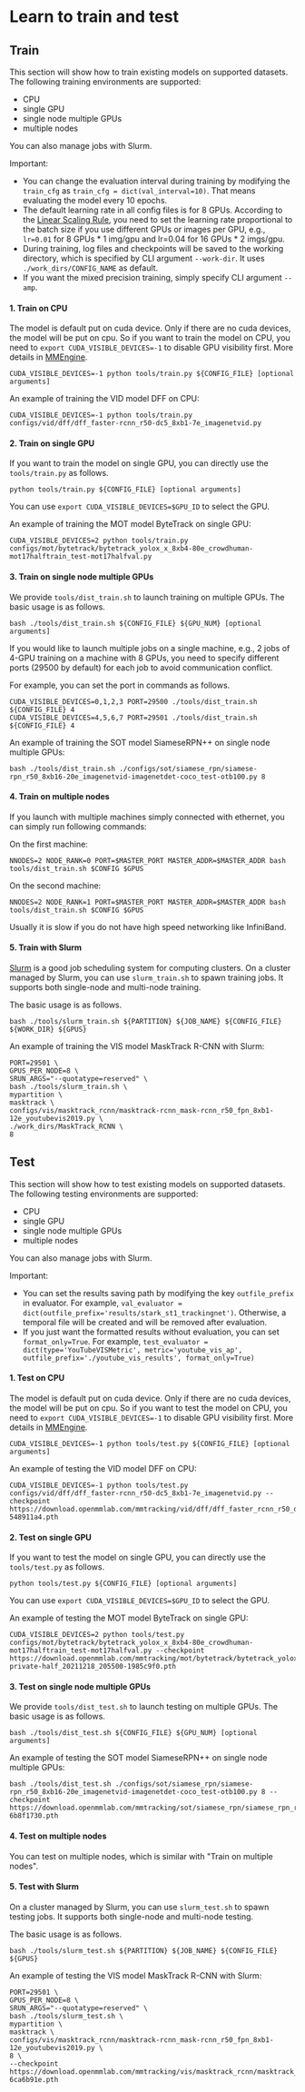 # Learn to train and test

## Train

This section will show how to train existing models on supported datasets.
The following training environments are supported:

- CPU
- single GPU
- single node multiple GPUs
- multiple nodes

You can also manage jobs with Slurm.

Important:

- You can change the evaluation interval during training by modifying the `train_cfg` as
  `train_cfg = dict(val_interval=10)`. That means evaluating the model every 10 epochs.
- The default learning rate in all config files is for 8 GPUs.
  According to the [Linear Scaling Rule](https://arxiv.org/abs/1706.02677),
  you need to set the learning rate proportional to the batch size if you use different GPUs or images per GPU,
  e.g., `lr=0.01` for 8 GPUs * 1 img/gpu and lr=0.04 for 16 GPUs * 2 imgs/gpu.
- During training, log files and checkpoints will be saved to the working directory,
  which is specified by CLI argument `--work-dir`. It uses `./work_dirs/CONFIG_NAME` as default.
- If you want the mixed precision training, simply specify CLI argument `--amp`.

#### 1. Train on CPU

The model is default put on cuda device.
Only if there are no cuda devices, the model will be put on cpu.
So if you want to train the model on CPU, you need to `export CUDA_VISIBLE_DEVICES=-1` to disable GPU visibility first.
More details in [MMEngine](https://github.com/open-mmlab/mmengine/blob/ca282aee9e402104b644494ca491f73d93a9544f/mmengine/runner/runner.py#L849-L850).

```shell script
CUDA_VISIBLE_DEVICES=-1 python tools/train.py ${CONFIG_FILE} [optional arguments]
```

An example of training the VID model DFF on CPU:

```shell script
CUDA_VISIBLE_DEVICES=-1 python tools/train.py configs/vid/dff/dff_faster-rcnn_r50-dc5_8xb1-7e_imagenetvid.py
```

#### 2. Train on single GPU

If you want to train the model on single GPU, you can directly use the `tools/train.py` as follows.

```shell script
python tools/train.py ${CONFIG_FILE} [optional arguments]
```

You can use `export CUDA_VISIBLE_DEVICES=$GPU_ID` to select the GPU.

An example of training the MOT model ByteTrack on single GPU:

```shell script
CUDA_VISIBLE_DEVICES=2 python tools/train.py configs/mot/bytetrack/bytetrack_yolox_x_8xb4-80e_crowdhuman-mot17halftrain_test-mot17halfval.py
```

#### 3. Train on single node multiple GPUs

We provide `tools/dist_train.sh` to launch training on multiple GPUs.
The basic usage is as follows.

```shell script
bash ./tools/dist_train.sh ${CONFIG_FILE} ${GPU_NUM} [optional arguments]
```

If you would like to launch multiple jobs on a single machine,
e.g., 2 jobs of 4-GPU training on a machine with 8 GPUs,
you need to specify different ports (29500 by default) for each job to avoid communication conflict.

For example, you can set the port in commands as follows.

```shell script
CUDA_VISIBLE_DEVICES=0,1,2,3 PORT=29500 ./tools/dist_train.sh ${CONFIG_FILE} 4
CUDA_VISIBLE_DEVICES=4,5,6,7 PORT=29501 ./tools/dist_train.sh ${CONFIG_FILE} 4
```

An example of training the SOT model SiameseRPN++ on single node multiple GPUs:

```shell script
bash ./tools/dist_train.sh ./configs/sot/siamese_rpn/siamese-rpn_r50_8xb16-20e_imagenetvid-imagenetdet-coco_test-otb100.py 8
```

#### 4. Train on multiple nodes

If you launch with multiple machines simply connected with ethernet, you can simply run following commands:

On the first machine:

```shell script
NNODES=2 NODE_RANK=0 PORT=$MASTER_PORT MASTER_ADDR=$MASTER_ADDR bash tools/dist_train.sh $CONFIG $GPUS
```

On the second machine:

```shell script
NNODES=2 NODE_RANK=1 PORT=$MASTER_PORT MASTER_ADDR=$MASTER_ADDR bash tools/dist_train.sh $CONFIG $GPUS
```

Usually it is slow if you do not have high speed networking like InfiniBand.

#### 5. Train with Slurm

[Slurm](https://slurm.schedmd.com/) is a good job scheduling system for computing clusters.
On a cluster managed by Slurm, you can use `slurm_train.sh` to spawn training jobs.
It supports both single-node and multi-node training.

The basic usage is as follows.

```shell script
bash ./tools/slurm_train.sh ${PARTITION} ${JOB_NAME} ${CONFIG_FILE} ${WORK_DIR} ${GPUS}
```

An example of training the VIS model MaskTrack R-CNN with Slurm:

```shell script
PORT=29501 \
GPUS_PER_NODE=8 \
SRUN_ARGS="--quotatype=reserved" \
bash ./tools/slurm_train.sh \
mypartition \
masktrack \
configs/vis/masktrack_rcnn/masktrack-rcnn_mask-rcnn_r50_fpn_8xb1-12e_youtubevis2019.py \
./work_dirs/MaskTrack_RCNN \
8
```

## Test

This section will show how to test existing models on supported datasets.
The following testing environments are supported:

- CPU
- single GPU
- single node multiple GPUs
- multiple nodes

You can also manage jobs with Slurm.

Important:

- You can set the results saving path by modifying the key `outfile_prefix` in evaluator.
  For example, `val_evaluator = dict(outfile_prefix='results/stark_st1_trackingnet')`.
  Otherwise, a temporal file will be created and will be removed after evaluation.
- If you just want the formatted results without evaluation, you can set `format_only=True`.
  For example, `test_evaluator = dict(type='YouTubeVISMetric', metric='youtube_vis_ap', outfile_prefix='./youtube_vis_results', format_only=True)`

#### 1. Test on CPU

The model is default put on cuda device.
Only if there are no cuda devices, the model will be put on cpu.
So if you want to test the model on CPU, you need to `export CUDA_VISIBLE_DEVICES=-1` to disable GPU visibility first.
More details in [MMEngine](https://github.com/open-mmlab/mmengine/blob/ca282aee9e402104b644494ca491f73d93a9544f/mmengine/runner/runner.py#L849-L850).

```shell script
CUDA_VISIBLE_DEVICES=-1 python tools/test.py ${CONFIG_FILE} [optional arguments]
```

An example of testing the VID model DFF on CPU:

```shell script
CUDA_VISIBLE_DEVICES=-1 python tools/test.py configs/vid/dff/dff_faster-rcnn_r50-dc5_8xb1-7e_imagenetvid.py --checkpoint https://download.openmmlab.com/mmtracking/vid/dff/dff_faster_rcnn_r50_dc5_1x_imagenetvid/dff_faster_rcnn_r50_dc5_1x_imagenetvid_20201227_213250-548911a4.pth
```

#### 2. Test on single GPU

If you want to test the model on single GPU, you can directly use the `tools/test.py` as follows.

```shell script
python tools/test.py ${CONFIG_FILE} [optional arguments]
```

You can use `export CUDA_VISIBLE_DEVICES=$GPU_ID` to select the GPU.

An example of testing the MOT model ByteTrack on single GPU:

```shell script
CUDA_VISIBLE_DEVICES=2 python tools/test.py configs/mot/bytetrack/bytetrack_yolox_x_8xb4-80e_crowdhuman-mot17halftrain_test-mot17halfval.py --checkpoint https://download.openmmlab.com/mmtracking/mot/bytetrack/bytetrack_yolox_x/bytetrack_yolox_x_crowdhuman_mot17-private-half_20211218_205500-1985c9f0.pth
```

#### 3. Test on single node multiple GPUs

We provide `tools/dist_test.sh` to launch testing on multiple GPUs.
The basic usage is as follows.

```shell script
bash ./tools/dist_test.sh ${CONFIG_FILE} ${GPU_NUM} [optional arguments]
```

An example of testing the SOT model SiameseRPN++ on single node multiple GPUs:

```shell script
bash ./tools/dist_test.sh ./configs/sot/siamese_rpn/siamese-rpn_r50_8xb16-20e_imagenetvid-imagenetdet-coco_test-otb100.py 8 --checkpoint https://download.openmmlab.com/mmtracking/sot/siamese_rpn/siamese_rpn_r50_1x_otb100/siamese_rpn_r50_20e_otb100_20220421_144232-6b8f1730.pth
```

#### 4. Test on multiple nodes

You can test on multiple nodes, which is similar with "Train on multiple nodes".

#### 5. Test with Slurm

On a cluster managed by Slurm, you can use `slurm_test.sh` to spawn testing jobs.
It supports both single-node and multi-node testing.

The basic usage is as follows.

```shell script
bash ./tools/slurm_test.sh ${PARTITION} ${JOB_NAME} ${CONFIG_FILE} ${GPUS}
```

An example of testing the VIS model MaskTrack R-CNN with Slurm:

```shell script
PORT=29501 \
GPUS_PER_NODE=8 \
SRUN_ARGS="--quotatype=reserved" \
bash ./tools/slurm_test.sh \
mypartition \
masktrack \
configs/vis/masktrack_rcnn/masktrack-rcnn_mask-rcnn_r50_fpn_8xb1-12e_youtubevis2019.py \
8 \
--checkpoint https://download.openmmlab.com/mmtracking/vis/masktrack_rcnn/masktrack_rcnn_r50_fpn_12e_youtubevis2019/masktrack_rcnn_r50_fpn_12e_youtubevis2019_20211022_194830-6ca6b91e.pth
```